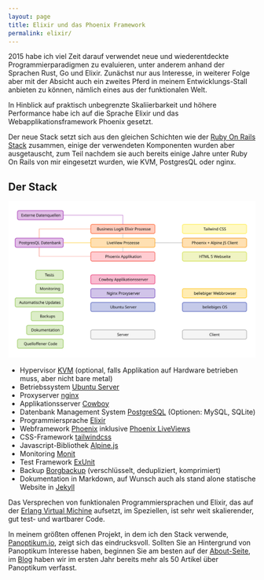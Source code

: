 ```yaml
---
layout: page
title: Elixir und das Phoenix Framework
permalink: elixir/
---
```


2015 habe ich viel Zeit darauf verwendet neue und wiederentdeckte
Programmierparadigmen zu evaluieren, unter anderem anhand der
Sprachen Rust, Go und Elixir. Zunächst nur aus Interesse, in
weiterer Folge aber mit der Absicht auch ein zweites Pferd in meinem
Entwicklungs-Stall anbieten zu können, nämlich eines aus der funktionalen
Welt.

In Hinblick auf praktisch unbegrenzte Skaliierbarkeit und höhere Performance
habe ich auf die Sprache Elixir und das Webapplikationsframework Phoenix
gesetzt.

Der neue Stack setzt sich aus den gleichen Schichten wie der [Ruby On Rails Stack](/stack) zusammen,
einige der verwendeten Komponenten wurden aber ausgetauscht, zum Teil nachdem sie auch bereits
einige Jahre unter Ruby On Rails von mir eingesetzt wurden, wie KVM, PostgresQL oder nginx.

## Der Stack

![Phoenix Application Stack](/img/elixir/phoenix-application.svg)

* Hypervisor [KVM](https://www.linux-kvm.org/page/Main_Page) (optional, falls Applikation auf Hardware betrieben muss, aber nicht bare metal)
* Betriebssystem [Ubuntu Server](https://www.ubuntu.com/server)
* Proxyserver [nginx](https://nginx.org/en/)
* Applikationsserver [Cowboy](https://ninenines.eu/)
* Datenbank Management System [PostgreSQL](https://www.postgresql.org/) (Optionen: MySQL, SQLite)
* Programmiersprache [Elixir](https://elixir-lang.org/)
* Webframework [Phoenix](http://phoenixframework.org/) inklusive [Phoenix LiveViews](https://hexdocs.pm/phoenix_live_view/Phoenix.LiveView.html)
* CSS-Framework [tailwindcss](https://tailwindcss.com/)
* Javascript-Bibliothek [Alpine.js](https://alpinejs.dev/)
* Monitoring [Monit](https://mmonit.com/monit/)
* Test Framework [ExUnit](https://hexdocs.pm/ex_unit/1.12/ExUnit.html)
* Backup [Borgbackup](https://www.borgbackup.org/) (verschlüsselt, dedupliziert, komprimiert)
* Dokumentation in Markdown, auf Wunsch auch als stand alone statische Website in [Jekyll](https://jekyllrb.com/)

Das Versprechen von funktionalen Programmiersprachen und Elixir, das auf der
[Erlang Virtual Michine](https://en.wikipedia.org/wiki/Erlang_(programming_language)) aufsetzt,
im Speziellen, ist sehr weit skalierender, gut test- und wartbarer Code.

In meinem größten offenen Projekt, in dem ich den Stack verwende,
[Panoptikum.io](https://panoptikum.io/), zeigt sich das eindrucksvoll. Sollten Sie an Hintergrund von Panoptikum
Interesse haben, beginnen Sie am besten auf der [About-Seite](https://blog.panoptikum.io/),
im [Blog](https://blog.panoptikum.io/blog/) haben wir im ersten Jahr bereits mehr als 50 Artikel
über Panoptikum verfasst.
